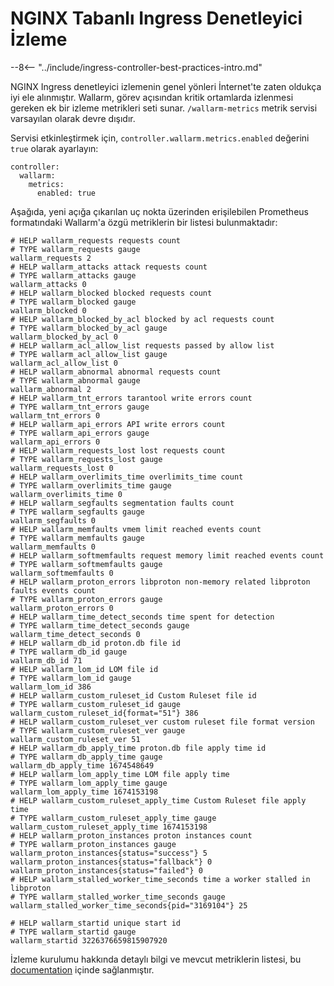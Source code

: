 # NGINX Tabanlı Ingress Denetleyici İzleme

--8<-- "../include/ingress-controller-best-practices-intro.md"

NGINX Ingress denetleyici izlemenin genel yönleri İnternet'te zaten oldukça iyi ele alınmıştır. Wallarm, görev açısından kritik ortamlarda izlenmesi gereken ek bir izleme metrikleri seti sunar. `/wallarm-metrics` metrik servisi varsayılan olarak devre dışıdır.

Servisi etkinleştirmek için, `controller.wallarm.metrics.enabled` değerini `true` olarak ayarlayın:

```
controller:
  wallarm:
    metrics:
      enabled: true
```

Aşağıda, yeni açığa çıkarılan uç nokta üzerinden erişilebilen Prometheus formatındaki Wallarm'a özgü metriklerin bir listesi bulunmaktadır:

```
# HELP wallarm_requests requests count
# TYPE wallarm_requests gauge
wallarm_requests 2
# HELP wallarm_attacks attack requests count
# TYPE wallarm_attacks gauge
wallarm_attacks 0
# HELP wallarm_blocked blocked requests count
# TYPE wallarm_blocked gauge
wallarm_blocked 0
# HELP wallarm_blocked_by_acl blocked by acl requests count
# TYPE wallarm_blocked_by_acl gauge
wallarm_blocked_by_acl 0
# HELP wallarm_acl_allow_list requests passed by allow list
# TYPE wallarm_acl_allow_list gauge
wallarm_acl_allow_list 0
# HELP wallarm_abnormal abnormal requests count
# TYPE wallarm_abnormal gauge
wallarm_abnormal 2
# HELP wallarm_tnt_errors tarantool write errors count
# TYPE wallarm_tnt_errors gauge
wallarm_tnt_errors 0
# HELP wallarm_api_errors API write errors count
# TYPE wallarm_api_errors gauge
wallarm_api_errors 0
# HELP wallarm_requests_lost lost requests count
# TYPE wallarm_requests_lost gauge
wallarm_requests_lost 0
# HELP wallarm_overlimits_time overlimits_time count
# TYPE wallarm_overlimits_time gauge
wallarm_overlimits_time 0
# HELP wallarm_segfaults segmentation faults count
# TYPE wallarm_segfaults gauge
wallarm_segfaults 0
# HELP wallarm_memfaults vmem limit reached events count
# TYPE wallarm_memfaults gauge
wallarm_memfaults 0
# HELP wallarm_softmemfaults request memory limit reached events count
# TYPE wallarm_softmemfaults gauge
wallarm_softmemfaults 0
# HELP wallarm_proton_errors libproton non-memory related libproton faults events count
# TYPE wallarm_proton_errors gauge
wallarm_proton_errors 0
# HELP wallarm_time_detect_seconds time spent for detection
# TYPE wallarm_time_detect_seconds gauge
wallarm_time_detect_seconds 0
# HELP wallarm_db_id proton.db file id
# TYPE wallarm_db_id gauge
wallarm_db_id 71
# HELP wallarm_lom_id LOM file id
# TYPE wallarm_lom_id gauge
wallarm_lom_id 386
# HELP wallarm_custom_ruleset_id Custom Ruleset file id
# TYPE wallarm_custom_ruleset_id gauge
wallarm_custom_ruleset_id{format="51"} 386
# HELP wallarm_custom_ruleset_ver custom ruleset file format version
# TYPE wallarm_custom_ruleset_ver gauge
wallarm_custom_ruleset_ver 51
# HELP wallarm_db_apply_time proton.db file apply time id
# TYPE wallarm_db_apply_time gauge
wallarm_db_apply_time 1674548649
# HELP wallarm_lom_apply_time LOM file apply time
# TYPE wallarm_lom_apply_time gauge
wallarm_lom_apply_time 1674153198
# HELP wallarm_custom_ruleset_apply_time Custom Ruleset file apply time
# TYPE wallarm_custom_ruleset_apply_time gauge
wallarm_custom_ruleset_apply_time 1674153198
# HELP wallarm_proton_instances proton instances count
# TYPE wallarm_proton_instances gauge
wallarm_proton_instances{status="success"} 5
wallarm_proton_instances{status="fallback"} 0
wallarm_proton_instances{status="failed"} 0
# HELP wallarm_stalled_worker_time_seconds time a worker stalled in libproton
# TYPE wallarm_stalled_worker_time_seconds gauge
wallarm_stalled_worker_time_seconds{pid="3169104"} 25

# HELP wallarm_startid unique start id
# TYPE wallarm_startid gauge
wallarm_startid 3226376659815907920
```

İzleme kurulumu hakkında detaylı bilgi ve mevcut metriklerin listesi, bu [documentation](../../../monitoring/intro.md) içinde sağlanmıştır.